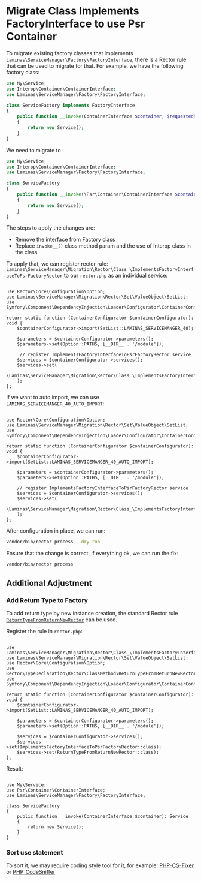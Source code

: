 # Migrate Class Implements FactoryInterface to use Psr Container

To migrate existing factory classes that implements `Laminas\ServiceManager\Factory\FactoryInterface`, there is a Rector rule that can be used to migrate for that. For example, we have the following factory class:

```php
use My\Service;
use Interop\Container\ContainerInterface;
use Laminas\ServiceManager\Factory\FactoryInterface;

class ServiceFactory implements FactoryInterface
{
    public function __invoke(ContainerInterface $container, $requestedName, array $options = null)
    {
        return new Service();
    }
}
```

We need to migrate to :

```php
use My\Service;
use Interop\Container\ContainerInterface;
use Laminas\ServiceManager\Factory\FactoryInterface;

class ServiceFactory
{
    public function __invoke(\Psr\Container\ContainerInterface $container)
    {
        return new Service();
    }
}
```

The steps to apply the changes are:

- Remove the interface from Factory class
- Replace `invoke__()` class method param and the use of Interop class in the class

To apply that, we can register rector rule: `Laminas\ServiceManager\Migration\Rector\Class_\ImplementsFactoryInterfaceToPsrFactoryRector` to our `rector.php` as an individual service:

<!-- markdownlint-disable MD033 -->
<pre class="language-php" data-line="11-15"><code>
use Rector\Core\Configuration\Option;
use Laminas\ServiceManager\Migration\Rector\Set\ValueObject\SetList;
use Symfony\Component\DependencyInjection\Loader\Configurator\ContainerConfigurator;

return static function (ContainerConfigurator $containerConfigurator): void {
    $containerConfigurator->import(SetList::LAMINAS_SERVICEMANGER_40);

    $parameters = $containerConfigurator->parameters();
    $parameters->set(Option::PATHS, [__DIR__ . '/module']);

     // register ImplementsFactoryInterfaceToPsrFactoryRector service
    $services = $containerConfigurator->services();
    $services->set(
        \Laminas\ServiceManager\Migration\Rector\Class_\ImplementsFactoryInterfaceToPsrFactoryRector::class
    );
};
</code></pre>
<!-- markdownlint-restore -->

If we want to auto import, we can use `LAMINAS_SERVICEMANGER_40_AUTO_IMPORT`:

<!-- markdownlint-disable MD033 -->
<pre class="language-php" data-line="6"><code>
use Rector\Core\Configuration\Option;
use Laminas\ServiceManager\Migration\Rector\Set\ValueObject\SetList;
use Symfony\Component\DependencyInjection\Loader\Configurator\ContainerConfigurator;

return static function (ContainerConfigurator $containerConfigurator): void {
    $containerConfigurator->import(SetList::LAMINAS_SERVICEMANGER_40_AUTO_IMPORT);

    $parameters = $containerConfigurator->parameters();
    $parameters->set(Option::PATHS, [__DIR__ . '/module']);

    // register ImplementsFactoryInterfaceToPsrFactoryRector service
    $services = $containerConfigurator->services();
    $services->set(
        \Laminas\ServiceManager\Migration\Rector\Class_\ImplementsFactoryInterfaceToPsrFactoryRector::class
    );
};
</code></pre>
<!-- markdownlint-restore -->

After configuration in place, we can run:

```bash
vendor/bin/rector process --dry-run
```

Ensure that the change is correct, if everything ok, we can run the fix:

```bash
vendor/bin/rector process
```

## Additional Adjustment

### Add Return Type to Factory

To add return type by new instance creation, the standard Rector rule [`ReturnTypeFromReturnNewRector`](https://github.com/rectorphp/rector/blob/main/docs/rector_rules_overview.md#returntypefromreturnnewrector) can be used.

Register the rule in `rector.php`:

<!-- markdownlint-disable MD033 -->
<pre class="language-php" data-line="15"><code>
use Laminas\ServiceManager\Migration\Rector\Class_\ImplementsFactoryInterfaceToPsrFactoryRector;
use Laminas\ServiceManager\Migration\Rector\Set\ValueObject\SetList;
use Rector\Core\Configuration\Option;
use Rector\TypeDeclaration\Rector\ClassMethod\ReturnTypeFromReturnNewRector;
use Symfony\Component\DependencyInjection\Loader\Configurator\ContainerConfigurator;

return static function (ContainerConfigurator $containerConfigurator): void {
    $containerConfigurator->import(SetList::LAMINAS_SERVICEMANGER_40_AUTO_IMPORT);

    $parameters = $containerConfigurator->parameters();
    $parameters->set(Option::PATHS, [__DIR__ . '/module']);

    $services = $containerConfigurator->services();
    $services->set(ImplementsFactoryInterfaceToPsrFactoryRector::class);
    $services->set(ReturnTypeFromReturnNewRector::class);
};
</code></pre>
<!-- markdownlint-restore -->

Result:

<!-- markdownlint-disable MD033 -->
<pre class="language-php" data-line="7"><code>
use My\Service;
use Psr\Container\ContainerInterface;
use Laminas\ServiceManager\Factory\FactoryInterface;

class ServiceFactory
{
    public function __invoke(ContainerInterface $container): Service
    {
        return new Service();
    }
}
</code></pre>
<!-- markdownlint-restore -->

### Sort use statement

To sort it, we may require coding style tool for it, for example: [PHP-CS-Fixer](https://github.com/FriendsOfPHP/PHP-CS-Fixer) or [PHP_CodeSniffer](https://github.com/squizlabs/PHP_CodeSniffer)
